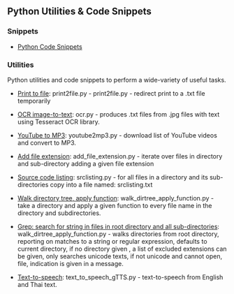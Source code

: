 ## Python Utilities & Code Snippets 

### Snippets

- [Python Code Snippets](https://github.com/jonfernq/Python-Utilities/tree/main/PythonCodeSnippets)

### Utilities

Python utilities and code snippets to perform a wide-variety of useful tasks.

- [Print to file](https://github.com/jonfernq/Python-Utilities/blob/main/print2file.py): print2file.py - print2file.py - redirect print to a .txt file temporarily 

- [OCR image-to-text](https://github.com/jonfernq/Python-Utilities/blob/main/ocr.py): ocr.py - produces .txt files from .jpg files with text using Tesseract OCR library. 

- [YouTube to MP3](https://github.com/jonfernq/Python-Utilities/blob/main/youtube2mp3.py): youtube2mp3.py - download list of YouTube videos and convert to MP3.

- [Add file extension](https://github.com/jonfernq/Python-Utilities/blob/main/add_file_extension.py): add_file_extension.py - iterate over files in directory and sub-directory adding a given file extension 

- [Source code listing](https://github.com/jonfernq/Python-Utilities/blob/main/srclisting.py): srclisting.py - for all files in a directory and its sub-directories copy into a file named: srclisting.txt 

- [Walk directory tree, apply function](https://github.com/jonfernq/Python-Utilities/blob/main/walk_dirtree_apply_function.py): walk_dirtree_apply_function.py - take a directory and apply a given function to every file name in the directory and subdirectories. 

- [Grep: search for string in files in root directory and all sub-directories](https://github.com/jonfernq/Python-Utilities/blob/main/grep_dirs.py): walk_dirtree_apply_function.py - walks directories from root directory, reporting on matches to a string or regular expression, defaults to current directory, if no directory given , a list of excluded extensions can be given, only searches unicode texts, if not unicode and cannot open, file, indication is given in a message. 

- [Text-to-speech](https://github.com/jonfernq/Python-Utilities/blob/main/text_to_speech_gTTS.py): text_to_speech_gTTS.py - text-to-speech from English and Thai text.







